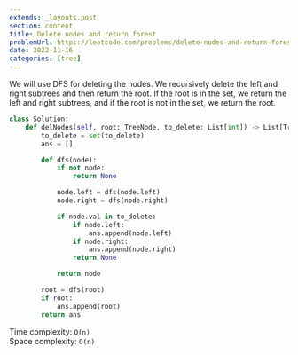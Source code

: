 ```yaml
---
extends: _layouts.post
section: content
title: Delete nodes and return forest
problemUrl: https://leetcode.com/problems/delete-nodes-and-return-forest/
date: 2022-11-16
categories: [tree]
---
```


We will use DFS for deleting the nodes. We recursively delete the left and right subtrees and then return the root. If the root is in the set, we return the left and right subtrees, and if the root is not in the set, we return the root.

```python
class Solution:
    def delNodes(self, root: TreeNode, to_delete: List[int]) -> List[TreeNode]:
        to_delete = set(to_delete)
        ans = []

        def dfs(node):
            if not node:
                return None

            node.left = dfs(node.left)
            node.right = dfs(node.right)

            if node.val in to_delete:
                if node.left:
                    ans.append(node.left)
                if node.right:
                    ans.append(node.right)
                return None

            return node

        root = dfs(root)
        if root:
            ans.append(root)
        return ans
```

Time complexity: `O(n)` <br/>
Space complexity: `O(n)`